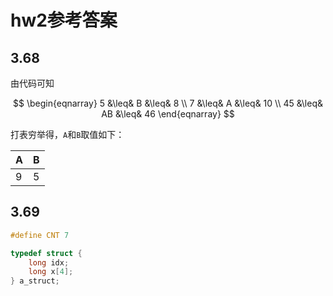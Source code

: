 # hw2参考答案

## 3.68

由代码可知

$$
\begin{eqnarray}
5 &\leq& B &\leq& 8 \\
7 &\leq& A &\leq& 10 \\
45 &\leq& AB &\leq& 46
\end{eqnarray}
$$

打表穷举得，`A`和`B`取值如下：

| A   | B   |
| --- | --- |
| 9   | 5   |

## 3.69

``` c
#define CNT 7

typedef struct {
    long idx;
    long x[4];
} a_struct;
```
